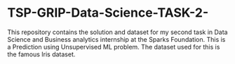 # TSP-GRIP-Data-Science-TASK-2-
This repository contains the solution and dataset for my second task in Data Science and Business analytics internship at the Sparks Foundation. This is a Prediction using Unsupervised ML problem. The dataset used for this is the famous Iris dataset. 
